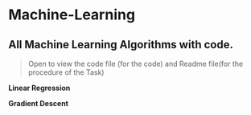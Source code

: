 # Machine-Learning
## All Machine Learning Algorithms with code.

> Open to view the code file (for the code) and Readme file(for the procedure of the Task)

 **Linear Regression**
 
 **Gradient Descent**

